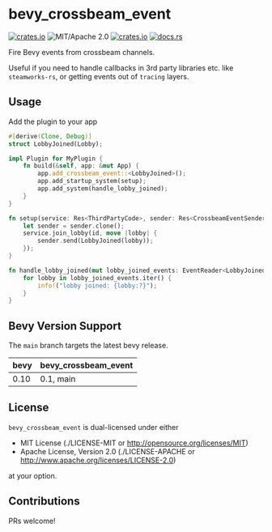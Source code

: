 # bevy_crossbeam_event

[![crates.io](https://img.shields.io/crates/v/bevy_crossbeam_event.svg)](https://crates.io/crates/bevy_crossbeam_event)
![MIT/Apache 2.0](https://img.shields.io/badge/license-MIT%2FApache-blue.svg)
[![crates.io](https://img.shields.io/crates/d/bevy_crossbeam_event.svg)](https://crates.io/crates/bevy_crossbeam_event)
[![docs.rs](https://img.shields.io/docsrs/bevy_crossbeam_event)](https://docs.rs/bevy_crossbeam_event)

Fire Bevy events from crossbeam channels.

Useful if you need to handle callbacks in 3rd party libraries etc. like
`steamworks-rs`, or getting events out of `tracing` layers.

## Usage

Add the plugin to your app

```rust ignore
#[derive(Clone, Debug)]
struct LobbyJoined(Lobby);

impl Plugin for MyPlugin {
    fn build(&self, app: &mut App) {
        app.add_crossbeam_event::<LobbyJoined>();
        app.add_startup_system(setup);
        app.add_system(handle_lobby_joined);
    }
}

fn setup(service: Res<ThirdPartyCode>, sender: Res<CrossbeamEventSender<LobbyJoined>>) {
    let sender = sender.clone();
    service.join_lobby(id, move |lobby| {
        sender.send(LobbyJoined(lobby));
    });
}

fn handle_lobby_joined(mut lobby_joined_events: EventReader<LobbyJoined>) {
    for lobby in lobby_joined_events.iter() {
        info!("lobby joined: {lobby:?}");
    }
}
```

## Bevy Version Support

The `main` branch targets the latest bevy release.

|bevy|bevy_crossbeam_event|
|----|--------------------|
|0.10|0.1, main           |

## License

`bevy_crossbeam_event` is dual-licensed under either

- MIT License (./LICENSE-MIT or <http://opensource.org/licenses/MIT>)
- Apache License, Version 2.0 (./LICENSE-APACHE or <http://www.apache.org/licenses/LICENSE-2.0>)

at your option.

## Contributions

PRs welcome!
